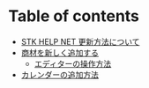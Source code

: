 # Table of contents

* [STK HELP NET 更新方法について](README.md)
* [商材を新しく追加する](add-products/README.md)
  * [エディターの操作方法](add-products/editor.md)
* [カレンダーの追加方法](calendar.md)

